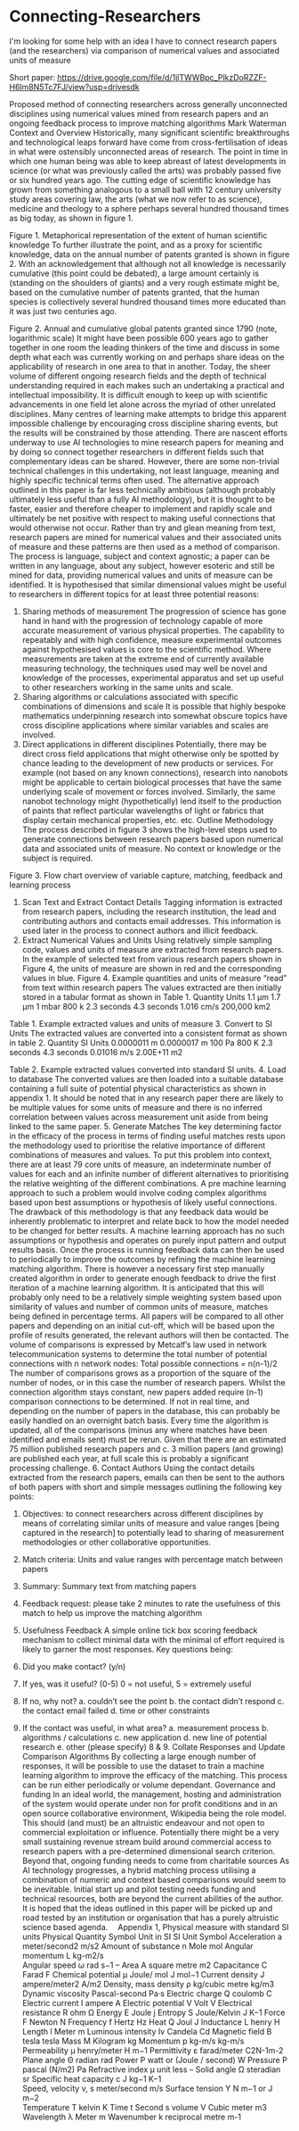 # Connecting-Researchers
I'm looking for some help with an idea I have to connect research papers (and the researchers) via comparison of numerical values and associated units of measure

Short paper: https://drive.google.com/file/d/1jlTWWBpc_PlkzDoRZZF-H6lm8N5Tc7FJ/view?usp=drivesdk

Proposed method of connecting researchers across generally unconnected disciplines using numerical values mined from research papers and an ongoing feedback process to improve matching algorithms
Mark Waterman
Context and Overview
Historically, many significant scientific breakthroughs and technological leaps forward have come from cross-fertilisation of ideas in what were ostensibly unconnected areas of research.
The point in time in which one human being was able to keep abreast of latest developments in science (or what was previously called the arts) was probably passed five or six hundred years ago.
The cutting edge of scientific knowledge has grown from something analogous to a small ball with 12 century university study areas covering law, the arts (what we now refer to as science), medicine and theology to a sphere perhaps several hundred thousand times as big today, as shown in figure 1.
 
Figure 1. Metaphorical representation of the extent of human scientific knowledge
To further illustrate the point, and as a proxy for scientific knowledge, data on the annual number of patents granted is shown in figure 2. With an acknowledgement that although not all knowledge is necessarily cumulative (this point could be debated), a large amount certainly is (standing on the shoulders of giants) and a very rough estimate might be, based on the cumulative number of patents granted, that the human species is collectively several hundred thousand times more educated than it was just two centuries ago.
 
Figure 2. Annual and cumulative global patents granted since 1790 (note, logarithmic scale)
It might have been possible 600 years ago to gather together in one room the leading thinkers of the time and discuss in some depth what each was currently working on and perhaps share ideas on the applicability of research in one area to that in another.
Today, the sheer volume of different ongoing research fields and the depth of technical understanding required in each makes such an undertaking a practical and intellectual impossibility. It is difficult enough to keep up with scientific advancements in one field let alone across the myriad of other unrelated disciplines.
Many centres of learning make attempts to bridge this apparent impossible challenge by encouraging cross discipline sharing events, but the results will be constrained by those attending. There are nascent efforts underway to use AI technologies to mine research papers for meaning and by doing so connect together researchers in different fields such that complementary ideas can be shared. However, there are some non-trivial technical challenges in this undertaking, not least language, meaning and highly specific technical terms often used.
The alternative approach outlined in this paper is far less technically ambitious (although probably ultimately less useful than a fully AI methodology), but it is thought to be faster, easier and therefore cheaper to implement and rapidly scale and ultimately be net positive with respect to making useful connections that would otherwise not occur.
Rather than try and glean meaning from text, research papers are mined for numerical values and their associated units of measure and these patterns are then used as a method of comparison.
The process is language, subject and context agnostic; a paper can be written in any language, about any subject, however esoteric and still be mined for data, providing numerical values and units of measure can be identified.
It is hypothesised that similar dimensional values might be useful to researchers in different topics for at least three potential reasons: 
1.	Sharing methods of measurement
The progression of science has gone hand in hand with the progression of technology capable of more accurate measurement of various physical properties.
The capability to repeatably and with high confidence, measure experimental outcomes against hypothesised values is core to the scientific method.
Where measurements are taken at the extreme end of currently available measuring technology, the techniques used may well be novel and knowledge of the processes, experimental apparatus and set up useful to other researchers working in the same units and scale.
2.	Sharing algorithms or calculations associated with specific combinations of dimensions and scale
It is possible that highly bespoke mathematics underpinning research into somewhat obscure topics have cross discipline applications where similar variables and scales are involved.
3.	Direct applications in different disciplines 
Potentially, there may be direct cross field applications that might otherwise only be spotted by chance leading to the development of new products or services.
For example (not based on any known connections), research into nanobots might be applicable to certain biological processes that have the same underlying scale of movement or forces involved. Similarly, the same nanobot technology might (hypothetically) lend itself to the production of paints that reflect particular wavelengths of light or fabrics that display certain mechanical properties, etc. etc.
Outline Methodology
The process described in figure 3 shows the high-level steps used to generate connections between research papers based upon numerical data and associated units of measure. No context or knowledge or the subject is required.

 
Figure 3. Flow chart overview of variable capture, matching, feedback and learning process
1. Scan Text and Extract Contact Details
Tagging information is extracted from research papers, including the research institution, the lead and contributing authors and contacts email addresses. This information is used later in the process to connect authors and illicit feedback.
2. Extract Numerical Values and Units
Using relatively simple sampling code, values and units of measure are extracted from research papers. In the example of selected text from various research papers shown in Figure 4, the units of measure are shown in red and the corresponding values in blue.
Figure 4. Example quantities and units of measure “read” from text within research papers
The values extracted are then initially stored in a tabular format as shown in Table 1.
Quantity	Units
1.1	μm
1.7	μm
1	mbar
800	k
2.3	seconds
4.3	seconds
1.016	cm/s
200,000	km2

Table 1. Example extracted values and units of measure
3. Convert to SI Units
The extracted values are converted into a consistent format as shown in table 2. 
Quantity	SI Units
0.0000011	m
0.0000017	m
100	Pa
800	K
2.3	seconds
4.3	seconds
0.01016	m/s
2.00E+11	m2

Table 2. Example extracted values converted into standard SI units. 
4. Load to database 
The converted values are then loaded into a suitable database containing a full suite of potential physical characteristics as shown in appendix 1.
It should be noted that in any research paper there are likely to be multiple values for some units of measure and there is no inferred correlation between values across measurement unit aside from being linked to the same paper.
5. Generate Matches
The key determining factor in the efficacy of the process in terms of finding useful matches rests upon the methodology used to prioritise the relative importance of different combinations of measures and values.
To put this problem into context, there are at least 79 core units of measure, an indeterminate number of values for each and an infinite number of different alternatives to prioritising the relative weighting of the different combinations.
A pre machine learning approach to such a problem would involve coding complex algorithms based upon best assumptions or hypothesis of likely useful connections. The drawback of this methodology is that any feedback data would be inherently problematic to interpret and relate back to how the model needed to be changed for better results.
A machine learning approach has no such assumptions or hypothesis and operates on purely input pattern and output results basis.
Once the process is running feedback data can then be used to periodically to improve the outcomes by refining the machine learning matching algorithm.
There is however a necessary first step manually created algorithm in order to generate enough feedback to drive the first iteration of a machine learning algorithm. It is anticipated that this will probably only need to be a relatively simple weighting system based upon similarity of values and number of common units of measure, matches being defined in percentage terms.
All papers will be compared to all other papers and depending on an initial cut-off, which will be based upon the profile of results generated, the relevant authors will then be contacted.
The volume of comparisons is expressed by Metcalf’s law used in network telecommunication systems to determine the total number of potential connections with n network nodes:
Total possible connections = n(n-1)/2
The number of comparisons grows as a proportion of the square of the number of nodes, or in this case the number of research papers.
Whilst the connection algorithm stays constant, new papers added require (n-1) comparison connections to be determined. If not in real time, and depending on the number of papers in the database, this can probably be easily handled on an overnight batch basis.
Every time the algorithm is updated, all of the comparisons (minus any where matches have been identified and emails sent) must be rerun. 
Given that there are an estimated 75 million published research papers and c. 3 million papers (and growing) are published each year, at full scale this is probably a significant processing challenge.
6. Contact Authors
Using the contact details extracted from the research papers, emails can then be sent to the authors of both papers with short and simple messages outlining the following key points:
1.	Objectives: to connect researchers across different disciplines by means of correlating similar units of measure and value ranges [being captured in the research] to potentially lead to sharing of measurement methodologies or other collaborative opportunities.
2.	Match criteria: Units and value ranges with percentage match between papers
3.	Summary: Summary text from matching papers
4.	Feedback request: please take 2 minutes to rate the usefulness of this match to help us improve the matching algorithm


7. Usefulness Feedback
A simple online tick box scoring feedback mechanism to collect minimal data with the minimal of effort required is likely to garner the most responses. Key questions being:
1.	Did you make contact? (y/n)
2.	If yes, was it useful? (0-5) 0 = not useful, 5 = extremely useful
3.	If no, why not? a. couldn’t see the point b. the contact didn’t respond c. the contact email failed d. time or other constraints
4.	If the contact was useful, in what area? a. measurement process b. algorithms / calculations c. new application d. new line of potential research e. other (please specify)
8 & 9. Collate Responses and Update Comparison Algorithms
By collecting a large enough number of responses, it will be possible to use the dataset to train a machine learning algorithm to improve the efficacy of the matching. This process can be run either periodically or volume dependant.
Governance and funding
In an ideal world, the management, hosting and administration of the system would operate under non for profit conditions and in an open source collaborative environment, Wikipedia being the role model.
This should (and must) be an altruistic endeavour and not open to commercial exploitation or influence.
Potentially there might be a very small sustaining revenue stream build around commercial access to research papers with a pre-determined dimensional search criterion. Beyond that, ongoing funding needs to come from charitable sources 
As AI technology progresses, a hybrid matching process utilising a combination of numeric and context based comparisons would seem to be inevitable.
Initial start up and pilot testing needs funding and technical resources, both are beyond the current abilities of the author.
It is hoped that the ideas outlined in this paper will be picked up and road tested by an institution or organisation that has a purely altruistic science based agenda. 
Appendix 1, Physical measure with standard SI units
 Physical Quantity	 Symbol	 Unit in SI	 SI Unit Symbol
 Acceleration 	 a	 meter/second2	 m/s2
 Amount of substance	 n	 Mole	 mol
 Angular momentum	 L	 kg-m2/s	 
 Angular speed	 ω	 rad s−1	 –
 Area 	 A	 square metre	 m2
 Capacitance 	 C	 Farad	 F
 Chemical potential	 μ	 Joule/ mol	 J mol−1
 Current density	 J	 ampere/meter2	 A/m2
 Density, mass density	 ρ	 kg/cubic metre	 kg/m3
 Dynamic viscosity	 	 Pascal-second	 Pa·s
 Electric charge	 Q	 coulomb	 C
 Electric current	 I	 ampere	 A
 Electric potential	 V	 Volt	 V
 Electrical resistance	 R	 ohm	 Ω
 Energy 	 E	 Joule	 j
 Entropy 	 S	 Joule/Kelvin	 J K−1
 Force 	 F	 Newton	 N
 Frequency 	 f	 Hertz	 Hz
 Heat 	 Q	 Joul	 J
 Inductance 	 L	 henry	 H
 Length 	 l	 Meter	 m
 Luminous intensity	 Iv	 Candela	 Cd
 Magnetic field	 B	 tesla	 tesla
 Mass 	 M	 Kilogram	 kg
 Momentum 	 p	 kg-m/s	 kg-m/s
 Permeability 	 μ	 henry/meter	 H m−1
 Permittivity 	 ε	 farad/meter	 C2N-1m-2
 Plane angle 	 Θ	 radian	 rad
 Power 	 P	 watt or (Joule / second)	 W
 Pressure 	 P	 pascal (N/m2)	 Pa
 Refractive index	 μ	 unit less	 –
 Solid angle 	 Ω	 steradian	 sr
 Specific heat capacity	 c	 J kg−1 K−1	 
 Speed, velocity	 v, s	 meter/second	 m/s
 Surface tension	 Y	 N m−1 or J m−2	 
 Temperature 	 T	 kelvin	 K
 Time 	 t	 Second	 s
 volume 	 V	 Cubic meter	 m3
 Wavelength 	 λ	 Meter	 m
 Wavenumber 	 k	 reciprocal metre	 m-1

